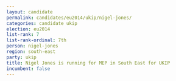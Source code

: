 ```yaml
---
layout: candidate
permalink: candidates/eu2014/ukip/nigel-jones/
categories: candidate ukip
election: eu2014
list-rank: 7
list-rank-ordinal: 7th
person: nigel-jones
region: south-east
party: ukip
title: Nigel Jones is running for MEP in South East for UKIP
incumbent: false
---
```

